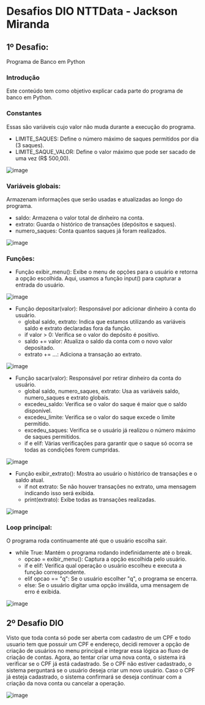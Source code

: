 # Desafios DIO NTTData - Jackson Miranda

## 1º Desafio:

Programa de Banco em Python

### Introdução

Este conteúdo tem como objetivo explicar cada parte do programa de banco em Python.

### Constantes
Essas são variáveis cujo valor não muda durante a execução do programa.
 - LIMITE_SAQUES: Define o número máximo de saques permitidos por dia (3 saques).
 - LIMITE_SAQUE_VALOR: Define o valor máximo que pode ser sacado de uma vez (R$ 500,00).


![image](https://github.com/user-attachments/assets/44601837-c093-4a6e-ba2a-f25dbfaed42f)


### Variáveis globais:
Armazenam informações que serão usadas e atualizadas ao longo do programa.
 - saldo: Armazena o valor total de dinheiro na conta.
 - extrato: Guarda o histórico de transações (depósitos e saques).
 - numero_saques: Conta quantos saques já foram realizados.


![image](https://github.com/user-attachments/assets/65fe146e-0709-41bc-a3de-048396217a8c)


### Funções:
 - Função exibir_menu(): Exibe o menu de opções para o usuário e retorna a opção escolhida.
Aqui, usamos a função input() para capturar a entrada do usuário.


![image](https://github.com/user-attachments/assets/0759e1df-3680-487b-9441-71cb9d413063)


- Função depositar(valor): Responsável por adicionar dinheiro à conta do usuário.
    - global saldo, extrato: Indica que estamos utilizando as variáveis saldo e extrato declaradas fora da função.
    - if valor > 0: Verifica se o valor do depósito é positivo.
    - saldo += valor: Atualiza o saldo da conta com o novo valor depositado.
    - extrato += ...: Adiciona a transação ao extrato.

 
![image](https://github.com/user-attachments/assets/b31acebc-69e2-4ae5-920f-b032a28ba211)

        
- Função sacar(valor): Responsável por retirar dinheiro da conta do usuário.
    - global saldo, numero_saques, extrato: Usa as variáveis saldo, numero_saques e extrato globais.
    - excedeu_saldo: Verifica se o valor do saque é maior que o saldo disponível.
    - excedeu_limite: Verifica se o valor do saque excede o limite permitido.
    - excedeu_saques: Verifica se o usuário já realizou o número máximo de saques permitidos.
    - if e elif: Várias verificações para garantir que o saque só ocorra se todas as condições forem cumpridas.

 
![image](https://github.com/user-attachments/assets/46f7356b-b3ef-48d8-9148-4578a6a4bef4)

        
 - Função exibir_extrato(): Mostra ao usuário o histórico de transações e o saldo atual.
    - if not extrato: Se não houver transações no extrato, uma mensagem indicando isso será exibida.
    - print(extrato): Exibe todas as transações realizadas.
  

![image](https://github.com/user-attachments/assets/c03e52e7-424a-4597-a103-e9a613484cd7)


### Loop principal: 
O programa roda continuamente até que o usuário escolha sair.
- while True: Mantém o programa rodando indefinidamente até o break.
    - opcao = exibir_menu(): Captura a opção escolhida pelo usuário.
    - if e elif: Verifica qual operação o usuário escolheu e executa a função correspondente.
    - elif opcao == "q": Se o usuário escolher "q", o programa se encerra.
    - else: Se o usuário digitar uma opção inválida, uma mensagem de erro é exibida.

 
![image](https://github.com/user-attachments/assets/170dd9f8-ea70-4294-bfd8-3d7c4f06d8bd)



## 2º Desafio DIO

Visto que toda conta só pode ser aberta com cadastro de um CPF e todo usuario tem que possuir um CPF e endereço, decidi remover a opção de criação de usuários no menu principal e integrar essa lógica ao fluxo de criação de contas. Agora, ao tentar criar uma nova conta, o sistema irá verificar se o CPF já está cadastrado. Se o CPF não estiver cadastrado, o sistema perguntará se o usuário deseja criar um novo usuário. Caso o CPF já esteja cadastrado, o sistema confirmará se deseja continuar com a criação da nova conta ou cancelar a operação.

![image](https://github.com/user-attachments/assets/9b3844f5-f987-409f-b36e-cbbd2da55daf)
